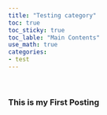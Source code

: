 ```yaml
---
title: "Testing category"
toc: true
toc_sticky: true
toc_lable: "Main Contents"
use_math: true
categories:
- test
---
```




​	

### This is my First Posting



